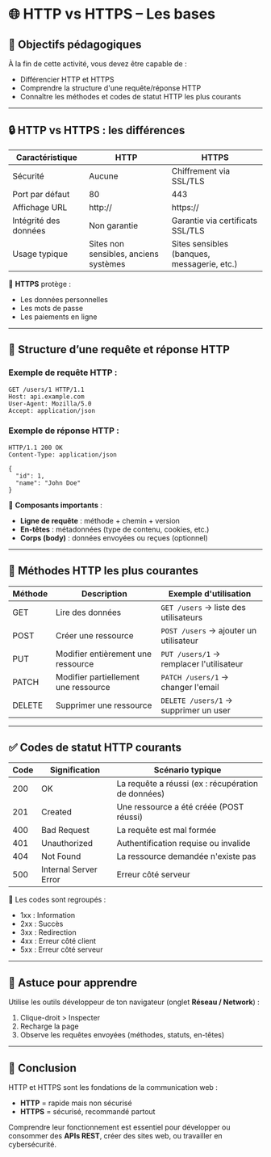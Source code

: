 
# 🌐 HTTP vs HTTPS – Les bases

## 🧠 Objectifs pédagogiques
À la fin de cette activité, vous devez être capable de :
- Différencier HTTP et HTTPS
- Comprendre la structure d'une requête/réponse HTTP
- Connaître les méthodes et codes de statut HTTP les plus courants

---

## 🔒 HTTP vs HTTPS : les différences

| Caractéristique     | HTTP                                   | HTTPS                                        |
|---------------------|----------------------------------------|----------------------------------------------|
| Sécurité            | Aucune                                 | Chiffrement via SSL/TLS                      |
| Port par défaut     | 80                                     | 443                                          |
| Affichage URL       | http://                                | https://                                     |
| Intégrité des données | Non garantie                          | Garantie via certificats SSL/TLS             |
| Usage typique       | Sites non sensibles, anciens systèmes  | Sites sensibles (banques, messagerie, etc.)  |

🔐 **HTTPS** protège :
- Les données personnelles
- Les mots de passe
- Les paiements en ligne

---

## 🔀 Structure d’une requête et réponse HTTP

### Exemple de requête HTTP :
```
GET /users/1 HTTP/1.1
Host: api.example.com
User-Agent: Mozilla/5.0
Accept: application/json
```

### Exemple de réponse HTTP :
```
HTTP/1.1 200 OK
Content-Type: application/json

{
  "id": 1,
  "name": "John Doe"
}
```

📌 **Composants importants** :
- **Ligne de requête** : méthode + chemin + version
- **En-têtes** : métadonnées (type de contenu, cookies, etc.)
- **Corps (body)** : données envoyées ou reçues (optionnel)

---

## 🔨 Méthodes HTTP les plus courantes

| Méthode | Description                          | Exemple d'utilisation                   |
|---------|--------------------------------------|------------------------------------------|
| GET     | Lire des données                     | `GET /users` → liste des utilisateurs     |
| POST    | Créer une ressource                  | `POST /users` → ajouter un utilisateur    |
| PUT     | Modifier entièrement une ressource   | `PUT /users/1` → remplacer l'utilisateur  |
| PATCH   | Modifier partiellement une ressource | `PATCH /users/1` → changer l'email        |
| DELETE  | Supprimer une ressource              | `DELETE /users/1` → supprimer un user     |

---

## ✅ Codes de statut HTTP courants

| Code | Signification        | Scénario typique                                         |
|------|----------------------|----------------------------------------------------------|
| 200  | OK                   | La requête a réussi (ex : récupération de données)       |
| 201  | Created              | Une ressource a été créée (POST réussi)                  |
| 400  | Bad Request          | La requête est mal formée                                |
| 401  | Unauthorized         | Authentification requise ou invalide                     |
| 404  | Not Found            | La ressource demandée n'existe pas                       |
| 500  | Internal Server Error| Erreur côté serveur                                      |

📌 Les codes sont regroupés :
- 1xx : Information
- 2xx : Succès
- 3xx : Redirection
- 4xx : Erreur côté client
- 5xx : Erreur côté serveur

---

## 🧪 Astuce pour apprendre

Utilise les outils développeur de ton navigateur (onglet **Réseau / Network**) :
1. Clique-droit > Inspecter
2. Recharge la page
3. Observe les requêtes envoyées (méthodes, statuts, en-têtes)

---

## 🔺 Conclusion

HTTP et HTTPS sont les fondations de la communication web :
- **HTTP** = rapide mais non sécurisé
- **HTTPS** = sécurisé, recommandé partout

Comprendre leur fonctionnement est essentiel pour développer ou consommer des **APIs REST**, créer des sites web, ou travailler en cybersécurité.